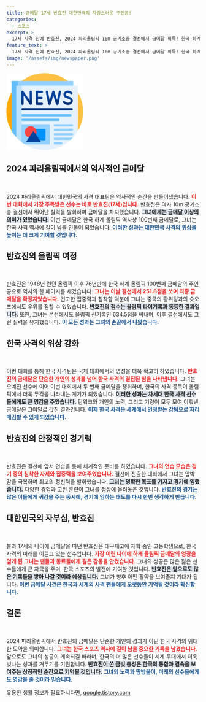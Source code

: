```yaml
---
title: 금메달 17세 반효진 대한민국의 자랑스러운 주인공!
categories:
  - 스포츠
excerpt: >
  17세 사격 신예 반효진, 2024 파리올림픽 10m 공기소총 결선에서 금메달 획득! 한국 하계 올림픽 역사상 100번째 금메달의 주인공으로 기록되며, 새로운 전설을 쓰고 있다! 클릭해서 더 알아보세요!
feature_text: >
  17세 사격 신예 반효진, 2024 파리올림픽 10m 공기소총 결선에서 금메달 획득! 한국 하계 올림픽 역사상 100번째 금메달의 주인공으로 기록되며, 새로운 전설을 쓰고 있다! 클릭해서 더 알아보세요!
image: '/assets/img/newspaper.png'
---
```


<p><img src="/assets/img/newspaper.png" alt="kimp 속보" /></p>

<h2 data-ke-size="size26">2024 파리올림픽에서의 역사적인 금메달</h2>

<p data-ke-size="size16">&nbsp;</p>

<p>2024 파리올림픽에서 대한민국의 사격 대표팀은 역사적인 순간을 만들어냈습니다. <b><span style="color: #ee2323;">이번 대회에서 가장 주목받은 선수는 바로 반효진(17세)입니다.</span></b> 반효진은 여자 10m 공기소총 결선에서 뛰어난 실력을 발휘하며 금메달을 차지했습니다. <b><span style="background-color: #21538527;">그녀에게는 금메달 이상의 의미가 있었습니다.</span></b> 이번 금메달은 한국 하계 올림픽 역사상 100번째 금메달로, 그녀는 한국 사격 역사에 길이 남을 인물이 되었습니다. <b><span style="color: #1a5490;">이러한 성과는 대한민국 사격의 위상을 높이는 데 크게 기여할 것입니다.</span></b></p>

<h2 data-ke-size="size26">반효진의 올림픽 여정</h2>

<p data-ke-size="size16">&nbsp;</p>

<p>반효진은 1948년 런던 올림픽 이후 76년만에 한국 하계 올림픽 100번째 금메달의 주인공으로 역사의 한 페이지를 새겼습니다. <b><span style="color: #ee2323;">그녀는 이날 결선에서 251.8점을 쏘며 최종 금메달을 확정지었습니다.</span></b> 견고한 집중력과 침착함 덕분에 그녀는 중국의 황위팅과의 슛오프에서도 우위를 점할 수 있었습니다. <b><span style="background-color: #21538527;">반효진의 점수는 올림픽 타이기록과 동등한 결과입니다.</span></b> 또한, 그녀는 본선에서도 올림픽 신기록인 634.5점을 써내며, 이후 결선에서도 그런 실력을 유지했습니다. <b><span style="color: #1a5490;">이 모든 성과는 그녀의 손끝에서 나왔습니다.</span></b></p>

<h2 data-ke-size="size26">한국 사격의 위상 강화</h2>

<p data-ke-size="size16">&nbsp;</p>

<p>이번 대회를 통해 한국 사격팀은 국제 대회에서의 명성을 더욱 확고히 하였습니다. <b><span style="color: #ee2323;">반효진의 금메달은 단순한 개인의 성과를 넘어 한국 사격의 결집된 힘을 나타냅니다.</span></b> 그녀는 오예진 선수에 이어 이번 대회에서 두 번째 금메달을 쟁취하며, 한국의 사격 종목이 올림픽에서 더욱 두각을 나타내는 계기가 되었습니다. <b><span style="background-color: #21538527;">이러한 성과는 차세대 한국 사격 선수들에게도 큰 영감을 주었습니다.</span></b> 팀워크와 개인의 노력, 그리고 기량이 모두 모여 이뤄낸 금메달은 그야말로 값진 결과입니다. <b><span style="color: #1a5490;">이제 한국 사격은 세계에서 인정받는 강팀으로 자리매김할 수 있게 되었습니다.</span></b></p>

<h2 data-ke-size="size26">반효진의 안정적인 경기력</h2>

<p data-ke-size="size16">&nbsp;</p>

<p>반효진은 결선에 앞서 연습을 통해 체계적인 준비를 하였습니다. <b><span style="color: #ee2323;">그녀의 연습 모습은 경기 중의 침착한 자세와 집중력을 보여주었습니다.</span></b> 결선에 진출한 대회에서 그녀는 압박감을 극복하며 최고의 정신력을 발휘했습니다. <b><span style="background-color: #21538527;">그녀는 명확한 목표를 가지고 경기에 임했습니다.</span></b> 다양한 경험과 고된 훈련이 그녀를 정상에 올려놓은 것입니다. <b><span style="color: #1a5490;">반효진의 경기는 많은 이들에게 귀감을 주는 동시에, 경기에 임하는 태도를 다시 한번 생각하게 만듭니다.</span></b></p>

<h2 data-ke-size="size26">대한민국의 자부심, 반효진</h2>

<p data-ke-size="size16">&nbsp;</p>

<p>불과 17세의 나이에 금메달을 따낸 반효진은 대구체고에 재학 중인 고등학생으로, 한국 사격의 미래를 이끌고 있는 선수입니다. <b><span style="color: #ee2323;">가장 어린 나이에 하계 올림픽 금메달의 영광을 얻게 된 그녀는 팬들과 동료들에게 깊은 감동을 안겼습니다.</span></b> 그녀의 성공은 많은 젊은 선수들에게 큰 자극을 주며, 한국 스포츠의 발전에 기여할 것입니다. <b><span style="background-color: #21538527;">반효진은 앞으로도 많은 기록들을 쌓아 나갈 것이라 예상됩니다.</span></b> 그녀가 향후 어떤 활약을 보여줄지 기대가 됩니다. <b><span style="color: #1a5490;">이번 금메달 사건은 한국과 세계의 사격 팬들에게 오랫동안 기억될 것이라 확신합니다.</span></b></p>

<h2 data-ke-size="size26">결론</h2>

<p data-ke-size="size16">&nbsp;</p>

<p>2024 파리올림픽에서 반효진의 금메달은 단순한 개인의 성과가 아닌 한국 사격의 위대한 도약을 의미합니다. <b><span style="color: #ee2323;">그녀는 한국 스포츠 역사에 길이 남을 중요한 기록을 남겼습니다.</span></b> 앞으로도 그녀의 성공이 계속되길 바라며, 한국의 더 많은 선수들이 세계 무대에서 더욱 빛나는 성과를 거두기를 기원합니다. <b><span style="background-color: #21538527;">반효진이 쏜 금빛 총성은 한국의 통합과 결속을 보여주는 상징적인 순간으로 기억될 것입니다.</span></b> <b><span style="color: #1a5490;">그녀의 노력과 땀방울이, 미래의 선수들에게도 영감을 줄 것이라 믿습니다.</span></b></p>
유용한 생활 정보가 필요하시다면, <a href="https://qoogle.tistory.com" rel="dofollow">qoogle.tistory.com</a>


